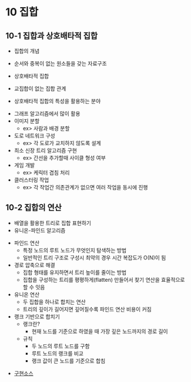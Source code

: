 # 10 집합
## 10-1 집합과 상호배타적 집합
* 집합의 개념
- 순서와 중복이 없는 원소들을 갖는 자료구조
* 상호배타적 집합
- 교집합이 없는 집합 관계
* 상호배타적 집합의 특성을 활용하는 분야
- 그래프 알고리즘에서 많이 활용
- 이미지 분할
  - ex> 사람과 배경 분할
- 도로 네트워크 구성
  - ex> 각 도로가 교치하지 않도록 설계
- 최소 신장 트리 알고리즘 구현
  - ex> 간선을 추가할때 사이클 형성 여부
- 게임 개발
  - ex> 케릭터 겹침 처리
- 클러스터링 작업
  - ex> 각 작업간 의존관계가 없으면 여러 작업을 동시에 진행
## 10-2 집합의 연산
* 배열을 활용한 트리로 집합 표현하기
* 유니온-파인드 알고리즘
- 파인드 연산
  - 특정 노드의 루트 노드가 무엇인지 탐색하는 방법
  - 일반적인 트리 구조로 구성시 최약의 경우 시간 복잡도가 O(N)이 됨
- 경로 압축으로 해결
  - 집합 형태를 유지하면서 트리 높이를 줄이는 방법
  - 집합을 구성하는 트리를 평평하게(flatten) 만들어서 찾기 연산을 효율적으로 할 수 잇음
- 유니온 연산
  - 두 집합을 하나로 합치는 연산
  - 트리의 깊이가 길어지면 깊어질수록 파인드 연산 비용이 커짐
- 랭크 기반으로 합치기
  - 랭크란?
    - 현재 노드를 기준으로 하였을 때 가장 깊은 노드까지의 경로 길이
  - 규칙
    - 두 노드의 루트 노드를 구함
    - 루트 노드의 랭크를 비교
    - 랭크 값이 큰 노드를 기준으로 합침
* [구현소스](https://github.com/dremdeveloper/codingtest_python/blob/main/solution/33.py)
